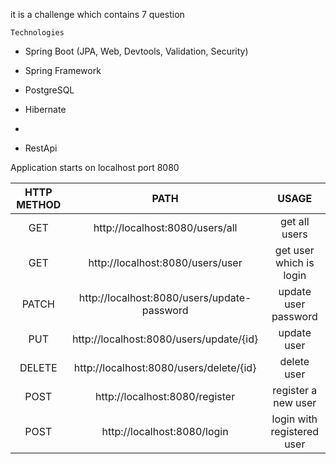
it is a challenge which contains 7 question

    Technologies

- Spring Boot (JPA, Web, Devtools, Validation, Security)

- Spring Framework

- PostgreSQL

- Hibernate
- 
- RestApi



Application starts on localhost port 8080

| HTTP METHOD |                    PATH                     |                   USAGE                   |
|:-----------:|:-------------------------------------------:|:-----------------------------------------:|
|     GET     |       http://localhost:8080/users/all       |               get all users               |
|     GET     |      http://localhost:8080/users/user       |          get user which is login          |
|    PATCH    | http://localhost:8080/users/update-password |           update user password            |
|     PUT     |   http://localhost:8080/users/update/{id}   |                update user                |
|   DELETE    |   http://localhost:8080/users/delete/{id}   |                delete user                |
|    POST     |       http://localhost:8080/register        |            register a new user            |
|    POST     |         http://localhost:8080/login         |        login with registered user         |

